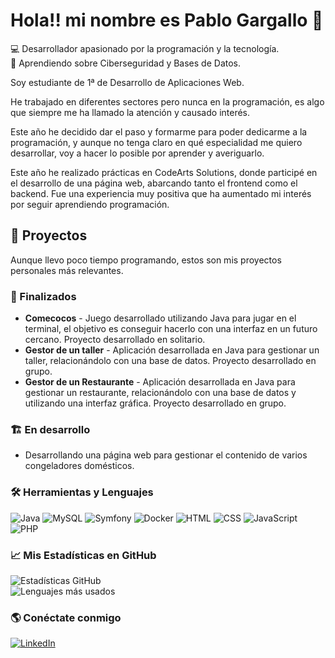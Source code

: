 # Hola!! mi nombre es Pablo Gargallo 👋
💻 Desarrollador apasionado por la programación y la tecnología.  
🚀 Aprendiendo sobre Ciberseguridad y Bases de Datos.

Soy estudiante de 1ª de Desarrollo de Aplicaciones Web.

He trabajado en diferentes sectores pero nunca en la programación, es algo que siempre me ha llamado la atención y causado interés.

Este año he decidido dar el paso y formarme para poder dedicarme a la programación, y aunque no tenga claro en qué especialidad me quiero desarrollar, voy a hacer lo posible por aprender y averiguarlo.

Este año he realizado prácticas en CodeArts Solutions, donde participé en el desarrollo de una página web, abarcando tanto el frontend como el backend. Fue una experiencia muy positiva que ha aumentado mi interés por seguir aprendiendo programación.


## 🚀 Proyectos
Aunque llevo poco tiempo programando, estos son mis proyectos personales más relevantes.

### 📌 Finalizados
- **Comecocos** - Juego desarrollado utilizando Java para jugar en el terminal, el objetivo es conseguir hacerlo con una interfaz en un futuro cercano. Proyecto desarrollado en solitario.
- **Gestor de un taller** - Aplicación desarrollada en Java para gestionar un taller, relacionándolo con una base de datos. Proyecto desarrollado en grupo.
- **Gestor de un Restaurante** - Aplicación desarrollada en Java para gestionar un restaurante, relacionándolo con una base de datos y utilizando una interfaz gráfica. Proyecto desarrollado en grupo.


### 🏗️ En desarrollo

- Desarrollando una página web para gestionar el contenido de varios congeladores domésticos.


### 🛠 Herramientas y Lenguajes 
![Java](https://img.shields.io/badge/Java-ED8B00?style=for-the-badge&logo=java&logoColor=white) ![MySQL](https://img.shields.io/badge/MySQL-4479A1?style=for-the-badge&logo=mysql&logoColor=white)  ![Symfony](https://img.shields.io/badge/Symfony-000000?style=for-the-badge&logo=symfony&logoColor=white) ![Docker](https://img.shields.io/badge/Docker-2496ED?style=for-the-badge&logo=docker&logoColor=white) ![HTML](https://img.shields.io/badge/HTML-E34F26?style=for-the-badge&logo=html5&logoColor=white) ![CSS](https://img.shields.io/badge/CSS-1572B6?style=for-the-badge&logo=css3&logoColor=white)  ![JavaScript](https://img.shields.io/badge/JavaScript-F7DF1E?style=for-the-badge&logo=javascript&logoColor=black)  ![PHP](https://img.shields.io/badge/PHP-777BB4?style=for-the-badge&logo=php&logoColor=white)


### 📈 Mis Estadísticas en GitHub  
![Estadísticas GitHub](https://github-readme-stats.vercel.app/api?username=PabloGargalloSanz&show_icons=true&theme=radical)  
![Lenguajes más usados](https://github-readme-stats.vercel.app/api/top-langs/?username=PabloGargalloSanz&layout=compact&theme=radical)  


### 🌎 Conéctate conmigo  
[![LinkedIn](https://img.shields.io/badge/LinkedIn-0077B5?style=for-the-badge&logo=linkedin&logoColor=white)](https://linkedin.com/in/pablo-gargallo-sanz)   

